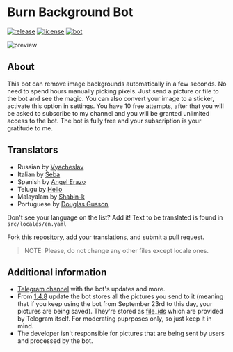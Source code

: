 # Burn Background Bot
[![release](https://img.shields.io/badge/release-v1.4.22-green.svg?style=flat)]()
[![license](https://img.shields.io/github/license/s0ftik3/burnbg-bot)]()
[![bot](https://img.shields.io/badge/Bot-Telegram-blue)](https://t.me/burnbgbot)

![preview](https://i.ibb.co/dKxZf5G/preview.png)

## About
This bot can remove image backgrounds automatically in a few seconds. No need to spend hours manually picking pixels. Just send a picture or file to the bot and see the magic. You can also convert your image to a sticker, activate this option in settings. You have 10 free attempts, after that you will be asked to subscribe to my channel and you will be granted unlimited access to the bot. The bot is fully free and your subscription is your gratitude to me.

## Translators

* Russian by [Vyacheslav](https://t.me/vychs)
* Italian by [Seba](https://t.me/probably_dead)
* Spanish by [Angel Erazo](https://t.me/aerazo)
* Telugu by [Hello](https://t.me/Udaycab)
* Malayalam by [Shabin-k](https://github.com/SHABIN-K)
* Portuguese by [Douglas Gusson](https://t.me/gussond)

Don't see your language on the list? Add it!
Text to be translated is found in `src/locales/en.yaml`

Fork this [repository](https://github.com/s0ftik3/burnbg-bot), add your translations, and submit a pull request.

> NOTE: Please, do not change any other files except locale ones.

## Additional information
* [Telegram channel](https://t.me/softik) with the bot's updates and more.
* From [1.4.8](https://github.com/s0ftik3/burnbg-bot/commit/38927527e873f2b9640387f4ff7703ca7a070175) update the bot stores all the pictures you send to it (meaning that if you keep using the bot from September 23rd to this day, your pictures are being saved). They're stored as [file_ids](https://core.telegram.org/bots/api#file) which are provided by Telegram itself. For moderating puprposes only, so just keep it in mind.
* The developer isn't responsible for pictures that are being sent by users and processed by the bot.